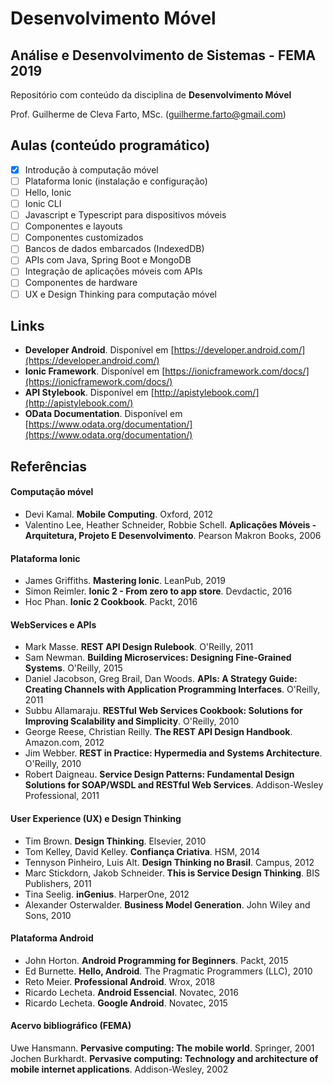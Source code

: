 # Desenvolvimento Móvel
## Análise e Desenvolvimento de Sistemas - FEMA 2019

Repositório com conteúdo da disciplina de **Desenvolvimento Móvel**

Prof. Guilherme de Cleva Farto, MSc. ([guilherme.farto@gmail.com](mailto:guilherme.farto@gmail.com))

## Aulas (conteúdo programático)

- [X] Introdução à computação móvel
- [ ] Plataforma Ionic (instalação e configuração)
- [ ] Hello, Ionic
- [ ] Ionic CLI
- [ ] Javascript e Typescript para dispositivos móveis
- [ ] Componentes e layouts
- [ ] Componentes customizados
- [ ] Bancos de dados embarcados (IndexedDB)
- [ ] APIs com Java, Spring Boot e MongoDB
- [ ] Integração de aplicações móveis com APIs
- [ ] Componentes de hardware
- [ ] UX e Design Thinking para computação móvel

## Links

- **Developer Android**. Disponível em [https://developer.android.com/](https://developer.android.com/)
- **Ionic Framework**. Disponível em [https://ionicframework.com/docs/](https://ionicframework.com/docs/)
- **API Stylebook**. Disponível em [http://apistylebook.com/](http://apistylebook.com/)
- **OData Documentation**. Disponível em [https://www.odata.org/documentation/](https://www.odata.org/documentation/)

## Referências

#### Computação móvel

- Devi Kamal. **Mobile Computing**. Oxford, 2012
- Valentino Lee, Heather Schneider, Robbie Schell. **Aplicações Móveis - Arquitetura, Projeto E Desenvolvimento**. Pearson Makron Books, 2006

#### Plataforma Ionic

- James Griffiths. **Mastering Ionic**. LeanPub, 2019
- Simon Reimler. **Ionic 2 - From zero to app store**. Devdactic, 2016
- Hoc Phan. **Ionic 2 Cookbook**. Packt, 2016

#### WebServices e APIs

- Mark Masse. **REST API Design Rulebook**. O'Reilly, 2011
- Sam Newman. **Building Microservices: Designing Fine-Grained Systems**. O'Reilly, 2015
- Daniel Jacobson, Greg Brail, Dan Woods. **APIs: A Strategy Guide: Creating Channels with Application Programming Interfaces**. O'Reilly, 2011
- Subbu Allamaraju. **RESTful Web Services Cookbook: Solutions for Improving Scalability and Simplicity**. O'Reilly, 2010
- George Reese, Christian Reilly. **The REST API Design Handbook**. Amazon.com, 2012
- Jim Webber. **REST in Practice: Hypermedia and Systems Architecture**. O'Reilly, 2010
- Robert Daigneau. **Service Design Patterns: Fundamental Design Solutions for SOAP/WSDL and RESTful Web Services**. Addison-Wesley Professional, 2011

#### User Experience (UX) e Design Thinking

- Tim Brown. **Design Thinking**. Elsevier, 2010
- Tom Kelley, David Kelley. **Confiança Criativa**. HSM, 2014
- Tennyson Pinheiro, Luis Alt. **Design Thinking no Brasil**. Campus, 2012
- Marc Stickdorn, Jakob Schneider. **This is Service Design Thinking**. BIS Publishers, 2011
- Tina Seelig. **inGenius**. HarperOne, 2012
- Alexander Osterwalder. **Business Model Generation**. John Wiley and Sons, 2010

#### Plataforma Android

- John Horton. **Android Programming for Beginners**. Packt, 2015
- Ed Burnette. **Hello, Android**. The Pragmatic Programmers (LLC), 2010
- Reto Meier. **Professional Android**. Wrox, 2018
- Ricardo Lecheta. **Android Essencial**. Novatec, 2016
- Ricardo Lecheta. **Google Android**. Novatec, 2015

#### Acervo bibliográfico (FEMA)

Uwe Hansmann. **Pervasive computing: The mobile world**. Springer, 2001
Jochen Burkhardt. **Pervasive computing: Technology and architecture of mobile internet applications**. Addison-Wesley, 2002
